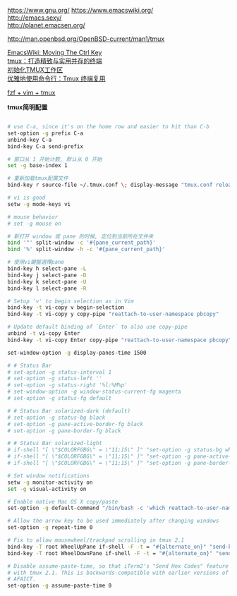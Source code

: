 
https://www.gnu.org/ 
https://www.emacswiki.org/  
http://emacs.sexy/  
http://planet.emacsen.org/  

http://man.openbsd.org/OpenBSD-current/man1/tmux 

[EmacsWiki: Moving The Ctrl Key](https://www.emacswiki.org/emacs/MovingTheCtrlKey#toc13)  
[tmux：打造精致与实用并存的终端](https://segmentfault.com/a/1190000008188987)  
[初始化TMUX工作区](http://harttle.com/2016/09/23/tmux-workspace-setup.html)  
[优雅地使用命令行：Tmux 终端复用](http://harttle.com/2015/11/06/tmux-startup.html)  


[fzf + vim + tmux](https://junegunn.kr/2014/04/fzf+vim+tmux/)  

**tmux简明配置**
```bash

# use C-a, since it's on the home row and easier to hit than C-b
set-option -g prefix C-a
unbind-key C-a
bind-key C-a send-prefix

# 窗口从 1 开始计数, 默认从 0 开始
set -g base-index 1

# 重新加载tmux配置文件
bind-key r source-file ~/.tmux.conf \; display-message "tmux.conf reloaded."

# vi is good
setw -g mode-keys vi

# mouse behavior
# set -g mouse on

# 新打开 window 或 pane 的时候, 定位到当前所在文件夹
bind '"' split-window -c '#{pane_current_path}'
bind '%' split-window -h -c '#{pane_current_path}'

# 使用vi鍵盤選擇pane
bind-key h select-pane -L
bind-key j select-pane -D
bind-key k select-pane -U
bind-key l select-pane -R

# Setup 'v' to begin selection as in Vim
bind-key -t vi-copy v begin-selection
bind-key -t vi-copy y copy-pipe "reattach-to-user-namespace pbcopy"

# Update default binding of `Enter` to also use copy-pipe
unbind -t vi-copy Enter
bind-key -t vi-copy Enter copy-pipe "reattach-to-user-namespace pbcopy"

set-window-option -g display-panes-time 1500

# # Status Bar
# set-option -g status-interval 1
# set-option -g status-left ''
# set-option -g status-right '%l:%M%p'
# set-window-option -g window-status-current-fg magenta
# set-option -g status-fg default

# # Status Bar solarized-dark (default)
# set-option -g status-bg black
# set-option -g pane-active-border-fg black
# set-option -g pane-border-fg black

# # Status Bar solarized-light
# if-shell "[ \"$COLORFGBG\" = \"11;15\" ]" "set-option -g status-bg white"
# if-shell "[ \"$COLORFGBG\" = \"11;15\" ]" "set-option -g pane-active-border-fg white"
# if-shell "[ \"$COLORFGBG\" = \"11;15\" ]" "set-option -g pane-border-fg white"

# Set window notifications
setw -g monitor-activity on
set -g visual-activity on

# Enable native Mac OS X copy/paste
set-option -g default-command "/bin/bash -c 'which reattach-to-user-namespace >/dev/null && exec reattach-to-user-namespace $SHELL -l || exec $SHELL -l'"

# Allow the arrow key to be used immediately after changing windows
set-option -g repeat-time 0

# Fix to allow mousewheel/trackpad scrolling in tmux 2.1
bind-key -T root WheelUpPane if-shell -F -t = "#{alternate_on}" "send-keys -M" "select-pane -t =; copy-mode -e; send-keys -M"
bind-key -T root WheelDownPane if-shell -F -t = "#{alternate_on}" "send-keys -M" "select-pane -t =; send-keys -M"

# Disable assume-paste-time, so that iTerm2's "Send Hex Codes" feature works
# with tmux 2.1. This is backwards-compatible with earlier versions of tmux,
# AFAICT.
set-option -g assume-paste-time 0





```
